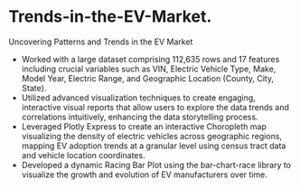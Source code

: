 # Trends-in-the-EV-Market.
Uncovering Patterns and Trends in the EV Market


- Worked with a large dataset comprising 112,635 rows and 17 features including crucial variables such as VIN, Electric Vehicle Type, Make, Model Year, Electric Range, and Geographic Location (County, City, State).
- Utilized advanced visualization techniques to create engaging, interactive visual reports that allow users to explore the data trends and correlations intuitively, enhancing the data storytelling process.
- Leveraged Plotly Express to create an interactive Choropleth map visualizing the density of electric vehicles across geographic regions, mapping EV adoption trends at a granular level using census tract data and vehicle location coordinates.
- Developed a dynamic Racing Bar Plot using the bar-chart-race library to visualize the growth and evolution of EV manufacturers over time.
